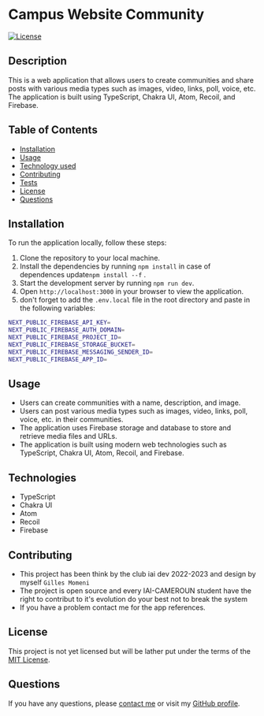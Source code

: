 # Campus Website Community

[![License](https://img.shields.io/badge/License-MIT-blue.svg)](https://opensource.org/licenses/MIT)

## Description

This is a web application that allows users to create communities and share posts with various media types such as images, video, links, poll, voice, etc. The application is built using TypeScript, Chakra UI, Atom, Recoil, and Firebase.

## Table of Contents

- [Installation](#installation)
- [Usage](#usage)
- [Technology used](#Technologies)
- [Contributing](#contributing)
- [Tests](#tests)
- [License](#license)
- [Questions](#questions)

## Installation

To run the application locally, follow these steps:

1. Clone the repository to your local machine.
2. Install the dependencies by running `npm install` in case of dependences update`npm install --f` .
3. Start the development server by running `npm run dev`.
4. Open `http://localhost:3000` in your browser to view the application.
5. don't forget to add the `.env.local` file in the root directory and paste in the following variables:

```bash
NEXT_PUBLIC_FIREBASE_API_KEY=
NEXT_PUBLIC_FIREBASE_AUTH_DOMAIN=
NEXT_PUBLIC_FIREBASE_PROJECT_ID=
NEXT_PUBLIC_FIREBASE_STORAGE_BUCKET=
NEXT_PUBLIC_FIREBASE_MESSAGING_SENDER_ID=
NEXT_PUBLIC_FIREBASE_APP_ID=
```
## Usage

- Users can create communities with a name, description, and image.
- Users can post various media types such as images, video, links, poll, voice, etc. in their communities.
- The application uses Firebase storage and database to store and retrieve media files and URLs.
- The application is built using modern web technologies such as TypeScript, Chakra UI, Atom, Recoil, and Firebase.

## Technologies

- TypeScript
- Chakra UI
- Atom
- Recoil
- Firebase

## Contributing

- This project has been think by the club iai dev 2022-2023 and design by myself `Gilles Momeni`
- The project is open source and every IAI-CAMEROUN student have the right to contribut to it's evolution do your best not to break the system
- If you have a problem contact me for the app references.

## License

This project is not yet licensed but will be lather put under the terms of the [MIT License](https://opensource.org/licenses/MIT).

## Questions

If you have any questions, please [contact me](mailto:gillemomeni@gmail.com) or visit my [GitHub profile](https://github.com/menoc61).
